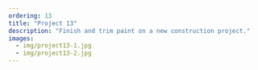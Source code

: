 ```yaml
---
ordering: 13
title: "Project 13"
description: "Finish and trim paint on a new construction project."
images:
  - img/project13-1.jpg
  - img/project13-2.jpg
---
```

